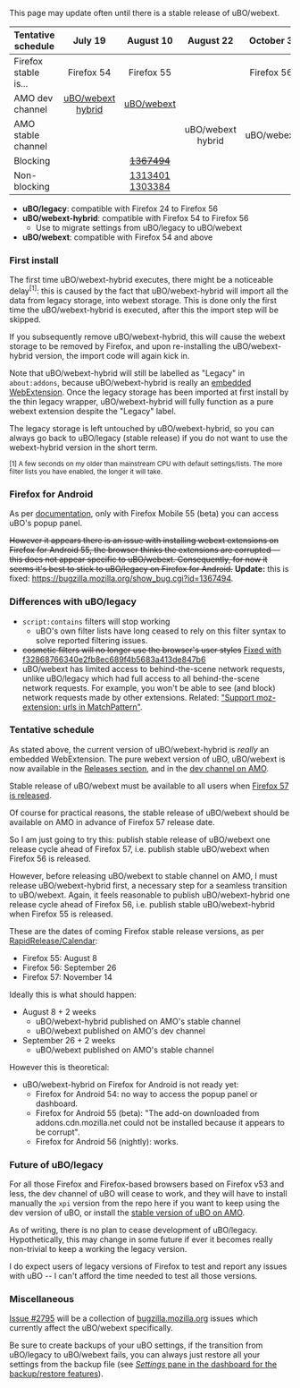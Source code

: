 This page may update often until there is a stable release of uBO/webext.

| Tentative schedule | July 19 | August 10 | August 22 | October 3 | November 14 |
| ----- |:-----:|:-----:|:-----:|:-----:|:-----:|
| Firefox stable is...  | Firefox 54 | Firefox 55 |        | Firefox 56 | [Firefox 57](https://blog.mozilla.org/addons/2017/02/16/the-road-to-firefox-57-compatibility-milestones/) |
| AMO dev channel | [uBO/webext<br>hybrid](https://addons.mozilla.org/en-US/firefox/addon/ublock-origin/versions/beta?page=1#version-1.13.9b7) | [uBO/webext](https://addons.mozilla.org/en-US/firefox/addon/ublock-origin/versions/beta) |       |       |       |
| AMO stable channel |       |       | uBO/webext<br>hybrid | uBO/webext |       |
| Blocking |       | ~~[1367494](https://bugzilla.mozilla.org/show_bug.cgi?id=1367494)~~ |       |
| Non-blocking |       | [1313401](https://bugzilla.mozilla.org/show_bug.cgi?id=1313401)<br>[1303384](https://bugzilla.mozilla.org/show_bug.cgi?id=1303384) |       |

- **uBO/legacy**: compatible with Firefox 24 to Firefox 56
- **uBO/webext-hybrid**: compatible with Firefox 54 to Firefox 56
    - Use to migrate settings from uBO/legacy to uBO/webext
- **uBO/webext**: compatible with Firefox 54 and above

### First install

The first time uBO/webext-hybrid executes, there might be a noticeable delay<sup>[1]</sup>: this is caused by the fact that uBO/webext-hybrid will import all the data from legacy storage, into webext storage. This is done only the first time the uBO/webext-hybrid is executed, after this the import step will be skipped.

If you subsequently remove uBO/webext-hybrid, this will cause the webext storage to be removed by Firefox, and upon re-installing the uBO/webext-hybrid version, the import code will again kick in.

Note that uBO/webext-hybrid will still be labelled as "Legacy" in `about:addons`, because uBO/webext-hybrid is really an [embedded WebExtension](https://developer.mozilla.org/en-US/Add-ons/WebExtensions/Embedded_WebExtensions). Once the legacy storage has been imported at first install by the thin legacy wrapper, uBO/webext-hybrid will fully function as a pure webext extension despite the "Legacy" label.

The legacy storage is left untouched by uBO/webext-hybrid, so you can always go back to uBO/legacy (stable release) if you do not want to use the webext-hybrid version in the short term.

<sub>[1] A few seconds on my older than mainstream CPU with default settings/lists. The more filter lists you have enabled, the longer it will take.</sub>

### Firefox for Android

As per [documentation](https://developer.mozilla.org/en-US/Add-ons/WebExtensions/Differences_between_desktop_and_Android), only with Firefox Mobile 55 (beta) you can access uBO's popup panel.

~~However it appears there is an issue with installing webext extensions on Firefox for Android 55, the browser thinks the extensions are corrupted -- this does not appear specific to uBO/webext. Consequently, for now it seems it's best to stick to uBO/legacy on Firefox for Android.~~ **Update:** this is fixed: <https://bugzilla.mozilla.org/show_bug.cgi?id=1367494>.

### Differences with uBO/legacy

- `script:contains` filters will stop working
    - uBO's own filter lists have long ceased to rely on this filter syntax to solve reported filtering issues.
- ~~cosmetic filters will no longer use the browser's user styles~~ [Fixed with f32868766340e2fb8ec689f4b5683a413de847b6](https://github.com/gorhill/uBlock/commit/f32868766340e2fb8ec689f4b5683a413de847b6)
- uBO/webext has limited access to behind-the-scene network requests, unlike uBO/legacy which had full access to all behind-the-scene network requests. For example, you won't be able to see (and block) network requests made by other extensions. Related: ["Support moz-extension: urls in MatchPattern"](https://bugzilla.mozilla.org/show_bug.cgi?id=1271354#c14).

### Tentative schedule

As stated above, the current version of uBO/webext-hybrid is _really_ an embedded WebExtension. The pure webext version of uBO, uBO/webext is now available in the [Releases section](https://github.com/gorhill/uBlock/releases), and in the [dev channel on AMO](https://addons.mozilla.org/en-US/firefox/addon/ublock-origin/versions/beta).

Stable release of uBO/webext must be available to all users when [Firefox 57 is released](https://blog.mozilla.org/addons/2017/02/16/the-road-to-firefox-57-compatibility-milestones/).

Of course for practical reasons, the stable release of uBO/webext should be available on AMO in advance of Firefox 57 release date.

So I am just going to try this: publish stable release of uBO/webext one release cycle ahead of Firefox 57, i.e. publish stable uBO/webext when Firefox 56 is released.

However, before releasing uBO/webext to stable channel on AMO, I must release uBO/webext-hybrid first, a necessary step for a seamless transition to uBO/webext. Again, it feels reasonable to publish uBO/webext-hybrid one release cycle ahead of Firefox 56, i.e. publish stable uBO/webext-hybrid when Firefox 55 is released.

These are the dates of coming Firefox stable release versions, as per [RapidRelease/Calendar](https://wiki.mozilla.org/RapidRelease/Calendar):

- Firefox 55: August 8
- Firefox 56: September 26
- Firefox 57: November 14

Ideally this is what should happen:

- August 8 + 2 weeks
    - uBO/webext-hybrid published on AMO's stable channel
    - uBO/webext published on AMO's dev channel
- September 26 + 2 weeks
    - uBO/webext published on AMO's stable channel

However this is theoretical:
- uBO/webext-hybrid on Firefox for Android is not ready yet: 
    - Firefox for Android 54: no way to access the popup panel or dashboard.
    - Firefox for Android 55 (beta): "The add-on downloaded from addons.cdn.mozilla.net could not be installed because it appears to be corrupt".
    - Firefox for Android 56 (nightly): works.

### Future of uBO/legacy

For all those Firefox and Firefox-based browsers based on Firefox v53 and less, the dev channel of uBO will cease to work, and they will have to install manually the `xpi` version from the repo here if you want to keep using the dev version of uBO, or install the [stable version of uBO on AMO](https://addons.mozilla.org/en-US/firefox/addon/ublock-origin/).

As of writing, there is no plan to cease development of uBO/legacy. Hypothetically, this may change in some future if ever it becomes really non-trivial to keep a working the legacy version.

I do expect users of legacy versions of Firefox to test and report any issues with uBO -- I can't afford the time needed to test all those versions.

### Miscellaneous

[Issue #2795](https://github.com/gorhill/uBlock/issues/2795) will be a collection of [bugzilla.mozilla.org](https://bugzilla.mozilla.org/) issues which currently affect the uBO/webext specifically.

Be sure to create backups of your uBO settings, if the transition from uBO/legacy to uBO/webext fails, you can always just restore all your settings from the backup file (see [_Settings_ pane in the dashboard for the backup/restore features](https://github.com/gorhill/uBlock/wiki/Dashboard:-Settings#backuprestore-section)).